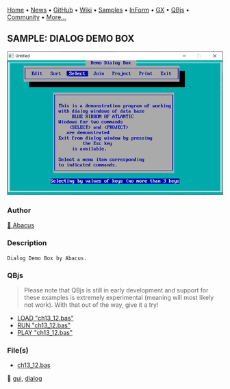 [Home](https://qb64.com) • [News](../../news.md) • [GitHub](https://github.com/QB64Official/qb64) • [Wiki](wiki.md) • [Samples](../../samples.md) • [InForm](../../inform.md) • [GX](../../gx.md) • [QBjs](../../qbjs.md) • [Community](../../community.md) • [More...](../../more.md)

## SAMPLE: DIALOG DEMO BOX

![screenshot.png](img/screenshot.png)

### Author

[🐝 Abacus](../abacus.md) 

### Description

```text
Dialog Demo Box by Abacus.
```

### QBjs

> Please note that QBjs is still in early development and support for these examples is extremely experimental (meaning will most likely not work). With that out of the way, give it a try!

* [LOAD "ch13_12.bas"](https://qbjs.org/index.html?src=https://qb64.com/samples/dialog-demo-box/src/ch13_12.bas)
* [RUN "ch13_12.bas"](https://qbjs.org/index.html?mode=auto&src=https://qb64.com/samples/dialog-demo-box/src/ch13_12.bas)
* [PLAY "ch13_12.bas"](https://qbjs.org/index.html?mode=play&src=https://qb64.com/samples/dialog-demo-box/src/ch13_12.bas)

### File(s)

* [ch13_12.bas](src/ch13_12.bas)

🔗 [gui](../gui.md), [dialog](../dialog.md)
